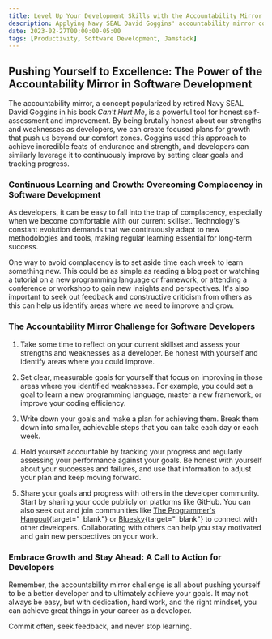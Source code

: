 ```yaml
---
title: Level Up Your Development Skills with the Accountability Mirror Challenge
description: Applying Navy SEAL David Goggins' accountability mirror concept to software development, offering a structured approach to honest self-assessment and continuous technical growth.
date: 2023-02-27T00:00:00-05:00
tags: [Productivity, Software Development, Jamstack]
---
```


## Pushing Yourself to Excellence: The Power of the Accountability Mirror in Software Development

The accountability mirror, a concept popularized by retired Navy SEAL David Goggins in his book _Can't Hurt Me_, is a powerful tool for honest self-assessment and improvement. By being brutally honest about our strengths and weaknesses as developers, we can create focused plans for growth that push us beyond our comfort zones. Goggins used this approach to achieve incredible feats of endurance and strength, and developers can similarly leverage it to continuously improve by setting clear goals and tracking progress.

### Continuous Learning and Growth: Overcoming Complacency in Software Development

As developers, it can be easy to fall into the trap of complacency, especially when we become comfortable with our current skillset. Technology's constant evolution demands that we continuously adapt to new methodologies and tools, making regular learning essential for long-term success.

One way to avoid complacency is to set aside time each week to learn something new. This could be as simple as reading a blog post or watching a tutorial on a new programming language or framework, or attending a conference or workshop to gain new insights and perspectives. It's also important to seek out feedback and constructive criticism from others as this can help us identify areas where we need to improve and grow.

### The Accountability Mirror Challenge for Software Developers

1. Take some time to reflect on your current skillset and assess your strengths and weaknesses as a developer. Be honest with yourself and identify areas where you could improve.

2. Set clear, measurable goals for yourself that focus on improving in those areas where you identified weaknesses. For example, you could set a goal to learn a new programming language, master a new framework, or improve your coding efficiency.

3. Write down your goals and make a plan for achieving them. Break them down into smaller, achievable steps that you can take each day or each week.

4. Hold yourself accountable by tracking your progress and regularly assessing your performance against your goals. Be honest with yourself about your successes and failures, and use that information to adjust your plan and keep moving forward.

5. Share your goals and progress with others in the developer community. Start by sharing your code publicly on platforms like GitHub. You can also seek out and join communities like [The Programmer's Hangout](https://theprogrammershangout.com/){target="_blank"} or [Bluesky](https://bsky.app){target="_blank"} to connect with other developers. Collaborating with others can help you stay motivated and gain new perspectives on your work.

### Embrace Growth and Stay Ahead: A Call to Action for Developers

Remember, the accountability mirror challenge is all about pushing yourself to be a better developer and to ultimately achieve your goals. It may not always be easy, but with dedication, hard work, and the right mindset, you can achieve great things in your career as a developer.

Commit often, seek feedback, and never stop learning.
